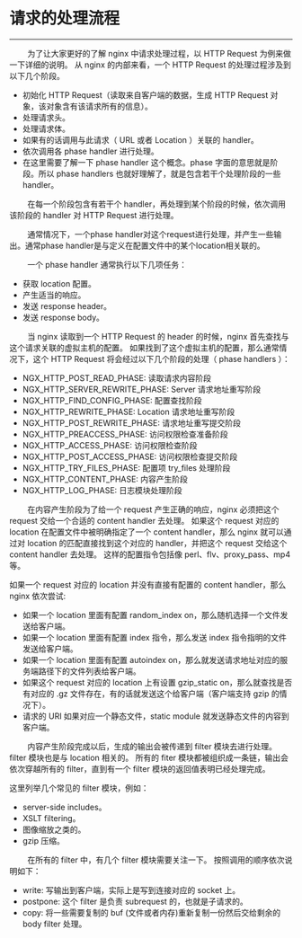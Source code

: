 # 请求的处理流程
***

&emsp;&emsp;
为了让大家更好的了解 nginx 中请求处理过程，以 HTTP Request 为例来做一下详细的说明。
从 nginx 的内部来看，一个 HTTP Request 的处理过程涉及到以下几个阶段。

+ 初始化 HTTP Request（读取来自客户端的数据，生成 HTTP Request 对象，该对象含有该请求所有的信息）。
+ 处理请求头。
+ 处理请求体。
+ 如果有的话调用与此请求（ URL 或者 Location ）关联的 handler。
+ 依次调用各 phase handler 进行处理。
+ 在这里需要了解一下 phase handler 这个概念。phase 字面的意思就是阶段。所以 phase handlers 也就好理解了，就是包含若干个处理阶段的一些 handler。

&emsp;&emsp;
在每一个阶段包含有若干个 handler，再处理到某个阶段的时候，依次调用该阶段的 handler 对 HTTP Request 进行处理。

&emsp;&emsp;
通常情况下，一个phase handler对这个request进行处理，并产生一些输出。通常phase handler是与定义在配置文件中的某个location相关联的。

&emsp;&emsp;
一个 phase handler 通常执行以下几项任务：

+ 获取 location 配置。
+ 产生适当的响应。
+ 发送 response header。
+ 发送 response body。

&emsp;&emsp;
当 nginx 读取到一个 HTTP Request 的 header 的时候，nginx 首先查找与这个请求关联的虚拟主机的配置。
如果找到了这个虚拟主机的配置，那么通常情况下，这个 HTTP Request 将会经过以下几个阶段的处理（ phase handlers ）：

+ NGX_HTTP_POST_READ_PHASE:                 读取请求内容阶段
+ NGX_HTTP_SERVER_REWRITE_PHASE: Server     请求地址重写阶段
+ NGX_HTTP_FIND_CONFIG_PHASE:               配置查找阶段
+ NGX_HTTP_REWRITE_PHASE: Location          请求地址重写阶段
+ NGX_HTTP_POST_REWRITE_PHASE:              请求地址重写提交阶段
+ NGX_HTTP_PREACCESS_PHASE:                 访问权限检查准备阶段
+ NGX_HTTP_ACCESS_PHASE:                    访问权限检查阶段
+ NGX_HTTP_POST_ACCESS_PHASE:               访问权限检查提交阶段
+ NGX_HTTP_TRY_FILES_PHASE:                 配置项 try_files 处理阶段
+ NGX_HTTP_CONTENT_PHASE:                   内容产生阶段
+ NGX_HTTP_LOG_PHASE:                       日志模块处理阶段

&emsp;&emsp;
在内容产生阶段为了给一个 request 产生正确的响应，nginx 必须把这个 request 交给一个合适的 content handler 去处理。
如果这个 request 对应的 location 在配置文件中被明确指定了一个 content handler，那么 nginx 就可以通过对 location 的匹配直接找到这个对应的 handler，并把这个 request 交给这个 content handler 去处理。
这样的配置指令包括像 perl、flv、proxy_pass、mp4 等。

如果一个 request 对应的 location 并没有直接有配置的 content handler，那么 nginx 依次尝试:

+ 如果一个 location 里面有配置 random_index on，那么随机选择一个文件发送给客户端。
+ 如果一个 location 里面有配置 index 指令，那么发送 index 指令指明的文件发送给客户端。
+ 如果一个 location 里面有配置 autoindex on，那么就发送请求地址对应的服务端路径下的文件列表给客户端。
+ 如果这个 request 对应的 location 上有设置 gzip_static on，那么就查找是否有对应的 .gz 文件存在，有的话就发送这个给客户端（客户端支持 gzip 的情况下）。
+ 请求的 URI 如果对应一个静态文件，static module 就发送静态文件的内容到客户端。

&emsp;&emsp;
内容产生阶段完成以后，生成的输出会被传递到 filter 模块去进行处理。
filter 模块也是与 location 相关的。
所有的 fiter 模块都被组织成一条链，输出会依次穿越所有的 filter，直到有一个 filter 模块的返回值表明已经处理完成。

这里列举几个常见的 filter 模块，例如：

+ server-side includes。
+ XSLT filtering。
+ 图像缩放之类的。
+ gzip 压缩。

&emsp;&emsp;
在所有的 filter 中，有几个 filter 模块需要关注一下。
按照调用的顺序依次说明如下：

+ write:    写输出到客户端，实际上是写到连接对应的 socket 上。
+ postpone: 这个 filter 是负责 subrequest 的，也就是子请求的。
+ copy:     将一些需要复制的 buf (文件或者内存)重新复制一份然后交给剩余的 body filter 处理。
